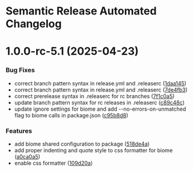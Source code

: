 # Semantic Release Automated Changelog

# 1.0.0-rc-5.1 (2025-04-23)


### Bug Fixes

* correct branch pattern syntax in release.yml and .releaserc ([1daa145](https://github.com/AlaskaAirlines/auro-config/commit/1daa1454209dd193805545db20684e13623b3914))
* correct branch pattern syntax in release.yml and .releaserc ([7de4fb3](https://github.com/AlaskaAirlines/auro-config/commit/7de4fb38e28829371bccc7d188308dae2fb7f8aa))
* correct prerelease syntax in .releaserc for rc branches ([7f1c0a5](https://github.com/AlaskaAirlines/auro-config/commit/7f1c0a5e7182c3eb68678c21895287fc9633ed63))
* update branch pattern syntax for rc releases in .releaserc ([c89c48c](https://github.com/AlaskaAirlines/auro-config/commit/c89c48c60fd097dd8eeb02123f167c69f16fb954))
* update ignore settings for biome and add --no-errors-on-unmatched flag to biome calls in package.json ([c95b8d8](https://github.com/AlaskaAirlines/auro-config/commit/c95b8d8cd511ffb285a7b0f02fd1f5b5fa0a3d71))


### Features

* add biome shared configuration to package ([518de4a](https://github.com/AlaskaAirlines/auro-config/commit/518de4a498463dd67d3c3eb2d07bbc34d2ba9728))
* add proper indenting and quote style to css formatter for biome ([a0ca0a5](https://github.com/AlaskaAirlines/auro-config/commit/a0ca0a5d4c1113bed1f4da43334eb66bbfa4fb66))
* enable css formatter ([109d20a](https://github.com/AlaskaAirlines/auro-config/commit/109d20ae42a75cc946c49c293e71a2f629c9b7fd))
